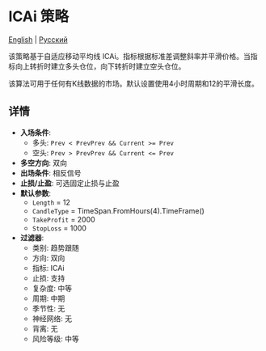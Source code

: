 # ICAi 策略
[English](README.md) | [Русский](README_ru.md)

该策略基于自适应移动平均线 ICAi。指标根据标准差调整斜率并平滑价格。当指标向上转折时建立多头仓位，向下转折时建立空头仓位。

该算法可用于任何有K线数据的市场。默认设置使用4小时周期和12的平滑长度。

## 详情

- **入场条件**:
  - 多头: `Prev < PrevPrev && Current >= Prev`
  - 空头: `Prev > PrevPrev && Current <= Prev`
- **多空方向**: 双向
- **出场条件**: 相反信号
- **止损/止盈**: 可选固定止损与止盈
- **默认参数**:
  - `Length` = 12
  - `CandleType` = TimeSpan.FromHours(4).TimeFrame()
  - `TakeProfit` = 2000
  - `StopLoss` = 1000
- **过滤器**:
  - 类别: 趋势跟随
  - 方向: 双向
  - 指标: ICAi
  - 止损: 支持
  - 复杂度: 中等
  - 周期: 中期
  - 季节性: 无
  - 神经网络: 无
  - 背离: 无
  - 风险等级: 中等


